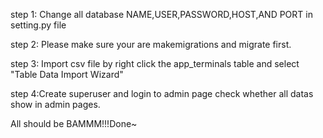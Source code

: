
step 1: Change all database NAME,USER,PASSWORD,HOST,AND PORT in setting.py file

step 2: Please make sure your are makemigrations and migrate first.

step 3: Import csv file by right click the app_terminals table and select "Table Data Import Wizard"

step 4:Create superuser and login to admin page check whether all datas show in admin pages.

All should be BAMMM!!!Done~
